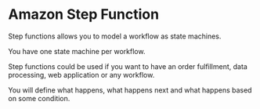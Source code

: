 # Amazon Step Function
Step functions allows you to model a workflow as state machines.

You have one state machine per workflow.

Step functions could be used if you want to have an order fulfillment, data processing, web application or any workflow.

You will define what happens, what happens next and what happens based on some condition.
